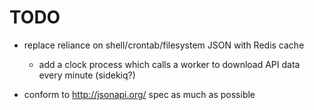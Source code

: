 # TODO

* replace reliance on shell/crontab/filesystem JSON with Redis cache
  - add a clock process which calls a worker to download API data every minute (sidekiq?)
  
* conform to <http://jsonapi.org/> spec as much as possible

